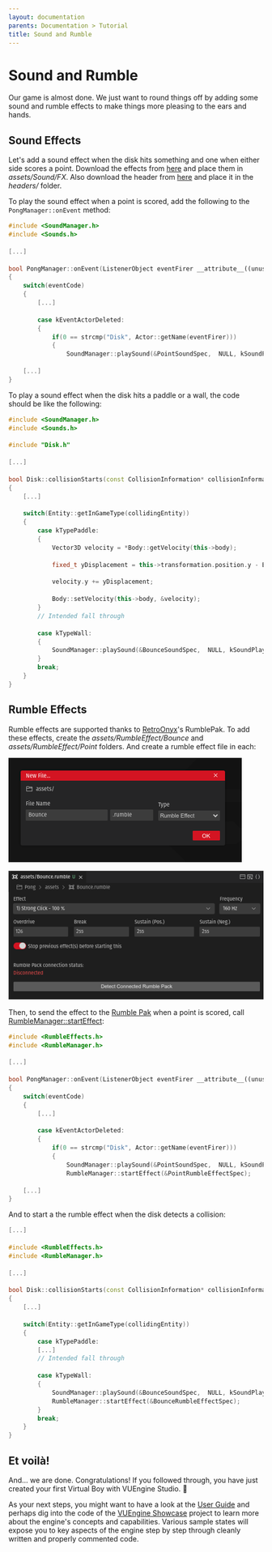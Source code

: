 ```yaml
---
layout: documentation
parents: Documentation > Tutorial
title: Sound and Rumble
---
```


# Sound and Rumble

Our game is almost done. We just want to round things off by adding some sound and rumble effects to make things more pleasing to the ears and hands.

## Sound Effects

Let's add a sound effect when the disk hits something and one when either side scores a point. Download the effects from [here](https://github.com/VUEngine/Pong/tree/main/assets/Sound/FX) and place them in _assets/Sound/FX_. Also download the header from [here](https://github.com/VUEngine/Pong/blob/main/headers/Sounds.h) and place it in the _headers/_ folder.

To play the sound effect when a point is scored, add the following to the `PongManager::onEvent` method:

```cpp
#include <SoundManager.h>
#include <Sounds.h>

[...]

bool PongManager::onEvent(ListenerObject eventFirer __attribute__((unused)), uint16 eventCode)
{
    switch(eventCode)
    {
        [...]

        case kEventActorDeleted:
        {
            if(0 == strcmp("Disk", Actor::getName(eventFirer)))
            {
                SoundManager::playSound(&PointSoundSpec,  NULL, kSoundPlaybackNormal, NULL);

    [...]
}
```

To play a sound effect when the disk hits a paddle or a wall, the code should be like the following:

```cpp
#include <SoundManager.h>
#include <Sounds.h>

#include "Disk.h"

[...]

bool Disk::collisionStarts(const CollisionInformation* collisionInformation)
{
    [...]

    switch(Entity::getInGameType(collidingEntity))
    {
        case kTypePaddle:
        {
            Vector3D velocity = *Body::getVelocity(this->body);

            fixed_t yDisplacement = this->transformation.position.y - Entity::getPosition(collidingEntity)->y;

            velocity.y += yDisplacement;

            Body::setVelocity(this->body, &velocity);
        }
        // Intended fall through

        case kTypeWall:
        {
            SoundManager::playSound(&BounceSoundSpec,  NULL, kSoundPlaybackNormal, NULL);
        }
        break;
    }
}
```

## Rumble Effects

Rumble effects are supported thanks to [RetroOnyx](https://www.retroonyx.com/product-page/virtual-boy-rumble-pack)'s RumblePak. To add these effects, create the _assets/RumbleEffect/Bounce_ and _assets/RumbleEffect/Point_ folders. And create a rumble effect file in each:

<a href="/documentation/images/tutorial/new-rumble-effect.png" data-toggle="lightbox" data-gallery="gallery" data-caption="New Rumble Effect"><img src="/documentation/images/tutorial/new-rumble-effect.png" /></a>

<a href="/documentation/images/tutorial/bounce-rumble-effect.png" data-toggle="lightbox" data-gallery="gallery" data-caption="Bounce Rumble Effect"><img src="/documentation/images/tutorial/bounce-rumble-effect.png" /></a>

Then, to send the effect to the [Rumble Pak](https://www.retroonyx.com/product-page/virtual-boy-rumble-pack) when a point is scored, call [RumbleManager::startEffect](<(/documentation/api/class-rumble-manager/)>):

```cpp
#include <RumbleEffects.h>
#include <RumbleManager.h>

[...]

bool PongManager::onEvent(ListenerObject eventFirer __attribute__((unused)), uint16 eventCode)
{
    switch(eventCode)
    {
        [...]

        case kEventActorDeleted:
        {
            if(0 == strcmp("Disk", Actor::getName(eventFirer)))
            {
                SoundManager::playSound(&PointSoundSpec,  NULL, kSoundPlaybackNormal, NULL);
                RumbleManager::startEffect(&PointRumbleEffectSpec);

    [...]
}
```

And to start a the rumble effect when the disk detects a collision:

```cpp
[...]

#include <RumbleEffects.h>
#include <RumbleManager.h>

[...]

bool Disk::collisionStarts(const CollisionInformation* collisionInformation)
{
    [...]

    switch(Entity::getInGameType(collidingEntity))
    {
        case kTypePaddle:
        [...]
        // Intended fall through

        case kTypeWall:
        {
            SoundManager::playSound(&BounceSoundSpec,  NULL, kSoundPlaybackNormal, NULL);
            RumbleManager::startEffect(&BounceRumbleEffectSpec);
        }
        break;
    }
}
```

## Et voilà!

And... we are done. Congratulations! If you followed through, you have just created your first Virtual Boy with VUEngine Studio. 🥳

As your next steps, you might want to have a look at the [User Guide](/documentation/user-guide/introduction/) and perhaps dig into the code of the [VUEngine Showcase](https://github.com/VUEngine/VUEngine-Showcase) project to learn more about the engine's concepts and capabilities. Various sample states will expose you to key aspects of the engine step by step through cleanly written and properly commented code.
